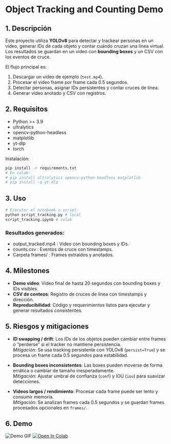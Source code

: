 # Object Tracking and Counting Demo

## 1. Descripción
Este proyecto utiliza **YOLOv8** para detectar y trackear personas en un video, generar IDs de cada objeto y contar cuándo cruzan una línea virtual.  
Los resultados se guardan en un video con **bounding boxes** y un CSV con los eventos de cruce.

El flujo principal es:
1. Descargar un video de ejemplo (`test.mp4`).
2. Procesar el video frame por frame cada 0.5 segundos.
3. Detectar personas, asignar IDs persistentes y contar cruces de línea.
4. Generar video anotado y CSV con registros.

## 2. Requisitos
- Python >= 3.9
- ultralytics
- opencv-python-headless
- matplotlib
- yt-dlp
- torch

Instalación:
```bash
pip install -r requirements.txt
# En colab:
# pip install ultralytics opencv-python-headless matplotlib
# pip install -q yt-dlp
```
## 3. Uso
```bash
# Ejecutar el notebook o script:
python script_tracking.py # local
script_tracking.ipynb # colab
```
### Resultados generados:
- output_tracked.mp4 : Video con bounding boxes y IDs.
- counts.csv : Eventos de cruce con timestamps.
- Carpeta frames/ : Frames extraídos y anotados.

## 4. Milestones
- **Demo video**: Video final de hasta 20 segundos con bounding boxes y IDs visibles.  
- **CSV de conteos**: Registro de cruces de línea con timestamps y dirección.  
- **Reproducibilidad**: Código y requerimientos listos para ejecutar y generar resultados consistentes.  

## 5. Riesgos y mitigaciones
- **ID swapping / drift**: Los IDs de los objetos pueden cambiar entre frames o “perderse” si el tracker no mantiene persistencia.  
  *Mitigación*: Se usa tracking persistente con YOLOv8 (`persist=True`) y se procesa un frame cada 0.5 segundos para estabilidad.  

- **Bounding boxes inconsistentes**: Las boxes pueden moverse de forma errática o cambiar de tamaño inesperadamente.  
  *Mitigación*: Ajustar umbral de confianza (`conf`) y IOU (`iou`) para suavizar detecciones.  

- **Videos largos / rendimiento**: Procesar cada frame puede ser lento y consumir memoria.  
  *Mitigación*: Se analizan frames cada 0.5 segundos y se guardan frames procesados opcionales en `frames/`. 

## 6. Demo
![Demo GIF](./output_tracked.gif)
[![Open In Colab](https://colab.research.google.com/assets/colab-badge.svg)](https://colab.research.google.com/drive/1YvF3nS1_Yyt3dEWt5qHM9p1Yfv8x0dBb?usp=sharing)

